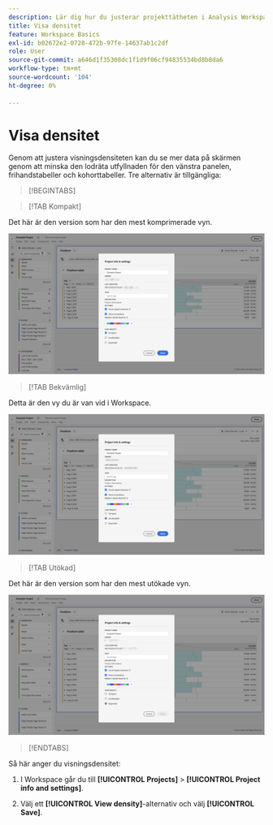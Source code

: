 ```yaml
---
description: Lär dig hur du justerar projekttätheten i Analysis Workspace.
title: Visa densitet
feature: Workspace Basics
exl-id: b02672e2-0728-472b-97fe-14637ab1c2df
role: User
source-git-commit: a646d1f35308dc1f1d9f06cf94835534bd8b8da6
workflow-type: tm+mt
source-wordcount: '104'
ht-degree: 0%

---
```


# Visa densitet

Genom att justera visningsdensiteten kan du se mer data på skärmen genom att minska den lodräta utfyllnaden för den vänstra panelen, frihandstabeller och kohorttabeller. Tre alternativ är tillgängliga:

>[!BEGINTABS]

>[!TAB Kompakt]

Det här är den version som har den mest komprimerade vyn.

![Täthet för den komprimerade vyn.](assets/view-density-compact.png)

>[!TAB Bekvämlig]

Detta är den vy du är van vid i Workspace.

![Täthet för utökad vy.](assets/view-density-comfortable.png)

>[!TAB Utökad]

Det här är den version som har den mest utökade vyn.

![Täthet för utökad vy.](assets/view-density-expanded.png)

>[!ENDTABS]


Så här anger du visningsdensitet:

1. I Workspace går du till **[!UICONTROL Projects]** > **[!UICONTROL Project info and settings]**.

1. Välj ett **[!UICONTROL View density]**-alternativ och välj **[!UICONTROL Save]**.
